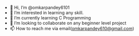 - 👋 Hi, I’m @omkarpandey6101
- 👀 I’m interested in learning any skill.
- 🌱 I’m currently learning C Programming
- 💞️ I’m looking to collaborate on any beginner level project
- 📫 How to reach me via email(omkarpandey610@gmail.com)

<!---
omkarpandey6101/omkarpandey6101 is a ✨ special ✨ repository because its `README.md` (this file) appears on your GitHub profile.
You can click the Preview link to take a look at your changes.
--->
